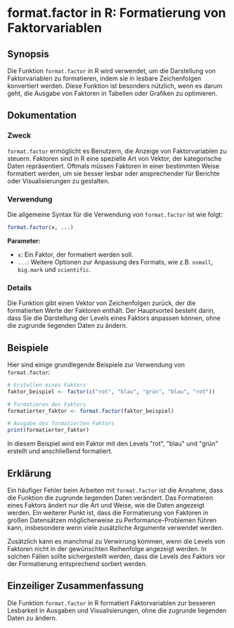 <!--
Meta Description: # format.factor in R: Formatierung von Faktorvariablen ## Synopsis Die Funktion `format.factor` in R wird verwendet, um die Darstellung von Faktorvari...
Meta Keywords: die, factor, von, format, werden
-->

# format.factor in R: Formatierung von Faktorvariablen

## Synopsis
Die Funktion `format.factor` in R wird verwendet, um die Darstellung von Faktorvariablen zu formatieren, indem sie in lesbare Zeichenfolgen konvertiert werden. Diese Funktion ist besonders nützlich, wenn es darum geht, die Ausgabe von Faktoren in Tabellen oder Grafiken zu optimieren.

## Dokumentation
### Zweck
`format.factor` ermöglicht es Benutzern, die Anzeige von Faktorvariablen zu steuern. Faktoren sind in R eine spezielle Art von Vektor, der kategorische Daten repräsentiert. Oftmals müssen Faktoren in einer bestimmten Weise formatiert werden, um sie besser lesbar oder ansprechender für Berichte oder Visualisierungen zu gestalten.

### Verwendung
Die allgemeine Syntax für die Verwendung von `format.factor` ist wie folgt:

```R
format.factor(x, ...)
```

**Parameter:**
- `x`: Ein Faktor, der formatiert werden soll.
- `...`: Weitere Optionen zur Anpassung des Formats, wie z.B. `nsmall`, `big.mark` und `scientific`.

### Details
Die Funktion gibt einen Vektor von Zeichenfolgen zurück, der die formatierten Werte der Faktoren enthält. Der Hauptvorteil besteht darin, dass Sie die Darstellung der Levels eines Faktors anpassen können, ohne die zugrunde liegenden Daten zu ändern.

## Beispiele
Hier sind einige grundlegende Beispiele zur Verwendung von `format.factor`:

```R
# Erstellen eines Faktors
faktor_beispiel <- factor(c("rot", "blau", "grün", "blau", "rot"))

# Formatieren des Faktors
formatierter_faktor <- format.factor(faktor_beispiel)

# Ausgabe des formatierten Faktors
print(formatierter_faktor)
```

In diesem Beispiel wird ein Faktor mit den Levels "rot", "blau" und "grün" erstellt und anschließend formatiert.

## Erklärung
Ein häufiger Fehler beim Arbeiten mit `format.factor` ist die Annahme, dass die Funktion die zugrunde liegenden Daten verändert. Das Formatieren eines Faktors ändert nur die Art und Weise, wie die Daten angezeigt werden. Ein weiterer Punkt ist, dass die Formatierung von Faktoren in großen Datensätzen möglicherweise zu Performance-Problemen führen kann, insbesondere wenn viele zusätzliche Argumente verwendet werden.

Zusätzlich kann es manchmal zu Verwirrung kommen, wenn die Levels von Faktoren nicht in der gewünschten Reihenfolge angezeigt werden. In solchen Fällen sollte sichergestellt werden, dass die Levels des Faktors vor der Formatierung entsprechend sortiert werden.

## Einzeiliger Zusammenfassung
Die Funktion `format.factor` in R formatiert Faktorvariablen zur besseren Lesbarkeit in Ausgaben und Visualisierungen, ohne die zugrunde liegenden Daten zu ändern.